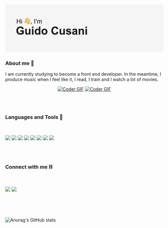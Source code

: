 <img src="https://github.com/gducsn/gducsn/blob/main/header/05.png?raw=true" alt="">

<h3 align="left">About me 📖</h3>

I am currently studying to become a front end developer. In the meantime, I produce music when I feel like it, I read, I train and I watch a lot of movies.

<p align="center">
    <a href="#"><img src="https://media.giphy.com/media/SWoSkN6DxTszqIKEqv/giphy.gif" alt="Coder GIF" width="500"
            height="400"></a>
    <a href="#"><img src="https://media.giphy.com/media/BTkRLKjxhIkvPnM3ID/giphy-downsized-large.gif" alt="Coder GIF" width="500"
            height="400"></a>

</p>
<br>
<br>
<h3>Languages and Tools &#128296</h3>

<br>

<p align="left">
<a href="https://it.wikipedia.org/wiki/HTML5" target="_blank">
<img src="https://img.shields.io/badge/HTML-5-black?style=for-the-badge&logo=appveyor?link=http://left&link="></img></a>
<a href="https://www.w3.org/TR/2001/WD-css3-roadmap-20010523/" target="_blank">
<img src="https://img.shields.io/badge/CSS-3-black?style=for-the-badge&logo=appveyor?link=http://left&link="></img></a>
<a href="https://javascript.info/" target="_blank">
<img src="https://img.shields.io/badge/javascript-JS-black?style=for-the-badge&logo=appveyor?link="></img></a>
<a href="https://github.com/" target="_blank">
<img src="https://img.shields.io/badge/GITHUB-GIT-black?style=for-the-badge&logo=appveyor?link="></img></a>
<a href="https://it.wikipedia.org/wiki/Adobe_After_Effects" target="_blank">
<img src="https://img.shields.io/badge/Adobe%20-AAE-black?style=for-the-badge&logo=appveyor?link="></img></a>
<a href="https://it.wikipedia.org/wiki/Adobe_Photoshop" target="_blank">
<img src="https://img.shields.io/badge/Adobe%20-PH-black?style=for-the-badge&logo=appveyor?link"></img></a>
<a href="https://it.wikipedia.org/wiki/Microsoft_Office" target="_blank">
<img src="https://img.shields.io/badge/OFFICE%20-MSOffice-black?style=for-the-badge&logo=appveyor?link="></img></a>
<a href="https://it.wikipedia.org/wiki/Ableton_Live" target="_blank">
<img src="https://img.shields.io/badge/ABLETON%20-LIVE-black?style=for-the-badge&logo=appveyor?link="></img></a>
    
</p>
<br>
<br>

<h3>Connect with me ⛓</h3>

<br>
<p align="left">

<a href="https://www.instagram.com/gducsn" target="_blank">
<img src="https://img.shields.io/badge/INSTAGRAM-IG-black?style=for-the-badge&logo=appveyor?link="></img></a>
<a href="mailto:gducsngmail.com" target="_blank">
<img src="https://img.shields.io/badge/EMAIL-GMAIL-black?style=for-the-badge&logo=appveyor?link="></img></a>
</p>

<br>
<br>
<br>

![Anurag's GitHub stats](https://github-readme-stats.vercel.app/api?username=gducsn&show_icons=true&theme=dark)
###



